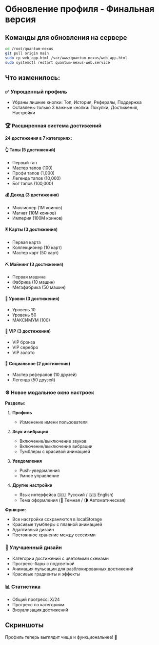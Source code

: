 # Обновление профиля - Финальная версия

## Команды для обновления на сервере

```bash
cd /root/quantum-nexus
git pull origin main
sudo cp web_app.html /var/www/quantum-nexus/web_app.html
sudo systemctl restart quantum-nexus-web.service
```

## Что изменилось:

### ✅ Упрощенный профиль
- Убраны лишние кнопки: Топ, История, Рефералы, Поддержка
- Оставлены только 3 важные кнопки: Покупки, Достижения, Настройки

### 🏆 Расширенная система достижений

**24 достижения в 7 категориях:**

#### 👆 Тапы (5 достижений)
- Первый тап
- Мастер тапов (100)
- Профи тапов (1,000)
- Легенда тапов (10,000)
- Бог тапов (100,000)

#### 💰 Доход (3 достижения)
- Миллионер (1M коинов)
- Магнат (10M коинов)
- Империя (100M коинов)

#### 🃏 Карты (3 достижения)
- Первая карта
- Коллекционер (10 карт)
- Мастер карт (50 карт)

#### ⛏️ Майнинг (3 достижения)
- Первая машина
- Фабрика (10 машин)
- Мегафабрика (50 машин)

#### 🌟 Уровни (3 достижения)
- Уровень 10
- Уровень 50
- МАКСИМУМ (100)

#### 👑 VIP (3 достижения)
- VIP бронза
- VIP серебро
- VIP золото

#### 👥 Социальное (2 достижения)
- Мастер рефералов (10 друзей)
- Легенда (50 друзей)

### ⚙️ Новое модальное окно настроек

**Разделы:**
1. **Профиль**
   - Изменение имени пользователя

2. **Звук и вибрация**
   - Включение/выключение звуков
   - Включение/выключение вибрации
   - Тумблеры с красивой анимацией

3. **Уведомления**
   - Push-уведомления
   - Умное управление

4. **Другие настройки**
   - Язык интерфейса (🇷🇺 Русский / 🇬🇧 English)
   - Тема оформления (🌙 Темная / 🌗 Автоматическая)

**Функции:**
- Все настройки сохраняются в localStorage
- Красивые тумблеры с плавной анимацией
- Адаптивный дизайн
- Постоянное хранение между сессиями

### 🎨 Улучшенный дизайн
- Категории достижений с цветовыми схемами
- Прогресс-бары с подсветкой
- Анимация пульсации для разблокированных достижений
- Красивые градиенты и эффекты

### 📊 Статистика
- Общий прогресс: X/24
- Прогресс по категориям
- Визуализация достижений

## Скриншоты

Профиль теперь выглядит чище и функциональнее! 🎉

